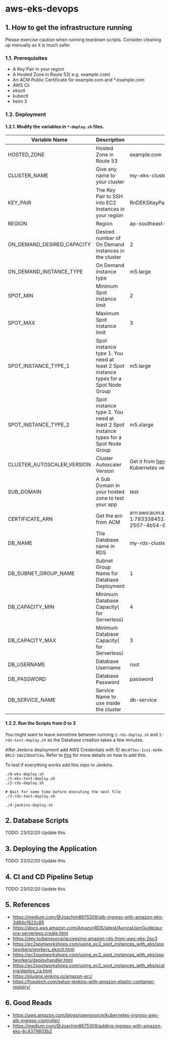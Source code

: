 # aws-eks-devops

## 1. How to get the infrastructure running

Please exercise caution when running teardown scripts. Consider cleaning up manually as it is much safer.

### 1.1. Prerequisites

- A Key Pair in your region
- A Hosted Zone in Route 53( e.g. example.com)
- An ACM Public Certificate for example.com and *.example.com
- AWS Cli
- eksctl
- kubectl
- helm 3

### 1.2. Deployment

#### 1.2.1. Modify the variables in `*-deploy.sh` files. 

Variable Name | Description | Example
--- | --- | ---
HOSTED_ZONE | Hosted Zone in Route 53 | example.com
CLUSTER_NAME | Give any name to your cluster | my-eks-cluster
KEY_PAIR | The Key Pair to SSH into EC2 Instances in your region | RnDEKSKeyPair
REGION | Region | ap-southeast-1
ON_DEMAND_DESIRED_CAPACITY | Desired number of On Demand instances in the cluster | 2
ON_DEMAND_INSTANCE_TYPE | On Demand instance type | m5.large
SPOT_MIN | Minimum Spot instance limit | 2
SPOT_MAX | Maximum Spot instance limit | 3
SPOT_INSTANCE_TYPE_1 | Spot instance type 1. You need at least 2 Spot instance types for a Spot Node Group| m5.large
SPOT_INSTANCE_TYPE_2 | Spot instance type 2. You need at least 2 Spot instance types for a Spot Node Group | m5.xlarge
CLUSTER_AUTOSCALER_VERSION | Cluster Autoscaler Version | Get it from [here](https://github.com/kubernetes/autoscaler/releases). It should match the Kubernetes version in EKS
SUB_DOMAIN | A Sub Domain in your hosted zone to test your app | test
CERTIFICATE_ARN | Get the arn from ACM | arn:aws:acm:ap-southeast-1:783338451369:certificate/1213bc7e-2507-4b54-86c0-b993e2faced6
DB_NAME | The Database name in RDS | my-rds-cluster
DB_SUBNET_GROUP_NAME | Subnet Group Name for Database Deployment | 1
DB_CAPACITY_MIN | Minimum Database Capacity( for Serverless) | 4
DB_CAPACITY_MAX | Minimum Database Capacity( for Serverless) | 3
DB_USERNAME | Database Username | root
DB_PASSWORD | Database Password | password
DB_SERVICE_NAME | Service Name to use inside the cluster | db-service

#### 1.2.2. Run the Scripts from 0 to 3

You might want to leave sometime between running `2-rds-deploy.sh` and `3-rds-test-deploy.sh` as the Database creation takes a few minutes.

After Jenkins deployment add AWS Credentials with ID `86c8f5ec-1ce1-4e94-80c2-18e23bbd724a`. Refer to [this](https://foxutech.com/setup-jenkins-with-amazon-elastic-container-registry/) for more details on how to add this.

To test if everything works add this repo to Jenkins.

```
./0-eks-deploy.sh
./1-eks-test-deploy.sh
./2-rds-deploy.sh

# Wait for some time before executing the next file
./3-rds-test-deploy.sh

./4-jenkins-deploy.sh
```

## 2. Database Scripts

TODO: 23/02/20 Update this

## 3. Deploying the Application

TODO: 23/02/20 Update this

## 4. CI and CD Pipeline Setup

TODO: 23/02/20 Update this

## 5. References

- https://medium.com/@Joachim8675309/alb-ingress-with-amazon-eks-3d84cf822c85
- https://docs.aws.amazon.com/AmazonRDS/latest/AuroraUserGuide/aurora-serverless.create.html
- https://dev.to/bensooraj/accessing-amazon-rds-from-aws-eks-2pc3
- https://ec2spotworkshops.com/using_ec2_spot_instances_with_eks/spotworkers/workers_eksctl.html
- https://ec2spotworkshops.com/using_ec2_spot_instances_with_eks/spotworkers/deployhandler.html
- https://ec2spotworkshops.com/using_ec2_spot_instances_with_eks/scaling/deploy_ca.html
- https://plugins.jenkins.io/amazon-ecr/
- https://foxutech.com/setup-jenkins-with-amazon-elastic-container-registry/

## 6. Good Reads

- https://aws.amazon.com/blogs/opensource/kubernetes-ingress-aws-alb-ingress-controller/
- https://medium.com/@Joachim8675309/adding-ingress-with-amazon-eks-6c4379803b2
